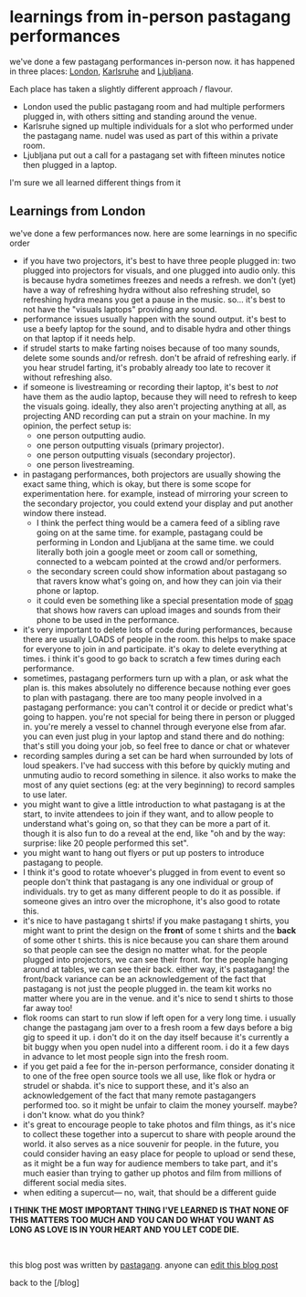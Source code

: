 # learnings from in-person pastagang performances

we've done a few pastagang performances in-person now. it has happened in three places: [London](https://youtu.be/k0H_rX7G2oQ?si=he5kvYMEnQsPERE-), [Karlsruhe](https://post.lurk.org/@froos/114097687889844221) and [Ljubljana](https://0x.trans.fail/@prinlu/statuses/01JPTNKT7K2JXAPDWZZHHQ76MM).

Each place has taken a slightly different approach / flavour.

- London used the public pastagang room and had multiple performers plugged in, with others sitting and standing around the venue.
- Karlsruhe signed up multiple individuals for a slot who performed under the pastagang name. nudel was used as part of this within a private room.
- Ljubljana put out a call for a pastagang set with fifteen minutes notice then plugged in a laptop.

I'm sure we all learned different things from it

## Learnings from London

we've done a few performances now. here are some learnings in no specific order

- if you have two projectors, it's best to have three people plugged in: two plugged into projectors for visuals, and one plugged into audio only. this is because hydra sometimes freezes and needs a refresh. we don't (yet) have a way of refreshing hydra without also refreshing strudel, so refreshing hydra means you get a pause in the music. so... it's best to not have the "visuals laptops" providing any sound.
- performance issues usually happen with the sound output. it's best to use a beefy laptop for the sound, and to disable hydra and other things on that laptop if it needs help.
- if strudel starts to make farting noises because of too many sounds, delete some sounds and/or refresh. don't be afraid of refreshing early. if you hear strudel farting, it's probably already too late to recover it without refreshing also.
- if someone is livestreaming or recording their laptop, it's best to *not* have them as the audio laptop, because they will need to refresh to keep the visuals going. ideally, they also aren't projecting anything at all, as projecting AND recording can put a strain on your machine. In my opinion, the perfect setup is: 
  - one person outputting audio. 
  - one person outputting visuals (primary projector).
  - one person outputting visuals (secondary projector).
  - one person livestreaming. 
- in pastagang performances, both projectors are usually showing the exact same thing, which is okay, but there is some scope for experimentation here. for example, instead of mirroring your screen to the secondary projector, you could extend your display and put another window there instead.
  - I think the perfect thing would be a camera feed of a sibling rave going on at the same time. for example, pastagang could be performing in London and Ljubljana at the same time. we could literally both join a google meet or zoom call or something, connected to a webcam pointed at the crowd and/or performers. 
  - the secondary screen could show information about pastagang so that ravers know what's going on, and how they can join via their phone or laptop.
  - it could even be something like a special presentation mode of [spag](https://spag.cc) that shows how ravers can upload images and sounds from their phone to be used in the performance.
- it's very important to delete lots of code during performances, because there are usually LOADS of people in the room. this helps to make space for everyone to join in and participate. it's okay to delete everything at times. i think it's good to go back to scratch a few times during each performance.
- sometimes, pastagang performers turn up with a plan, or ask what the plan is. this makes absolutely no difference because nothing ever goes to plan with pastagang. there are too many people involved in a pastagang performance: you can't control it or decide or predict what's going to happen. you're not special for being there in person or plugged in. you're merely a vessel to channel through everyone else from afar. you can even just plug in your laptop and stand there and do nothing: that's still you doing your job, so feel free to dance or chat or whatever
- recording samples during a set can be hard when surrounded by lots of loud speakers. I've had success with this before by quickly muting and unmuting audio to record something in silence. it also works to make the most of any quiet sections (eg: at the very beginning) to record samples to use later.
- you might want to give a little introduction to what pastagang is at the start, to invite attendees to join if they want, and to allow people to understand what's going on, so that they can be more a part of it. though it is also fun to do a reveal at the end, like "oh and by the way: surprise: like 20 people performed this set".
- you might want to hang out flyers or put up posters to introduce pastagang to people.
- I think it's good to rotate whoever's plugged in from event to event so people don't think that pastagang is any one individual or group of individuals. try to get as many different people to do it as possible. if someone gives an intro over the microphone, it's also good to rotate this.
- it's nice to have pastagang t shirts! if you make pastagang t shirts, you might want to print the design on the **front** of some t shirts and the **back** of some other t shirts. this is nice because you can share them around so that people can see the design no matter what. for the people plugged into projectors, we can see their front. for the people hanging around at tables, we can see their back. either way, it's pastagang! the front/back variance can be an acknowledgement of the fact that pastagang is not just the people plugged in. the team kit works no matter where you are in the venue. and it's nice to send t shirts to those far away too!
- flok rooms can start to run slow if left open for a very long time. i usually change the pastagang jam over to a fresh room a few days before a big gig to speed it up. i don't do it on the day itself because it's currently a bit buggy when you open nudel into a different room. i do it a few days in advance to let most people sign into the fresh room. 
- if you get paid a fee for the in-person performance, consider donating it to one of the free open source tools we all use, like flok or hydra or strudel or shabda. it's nice to support these, and it's also an acknowledgement of the fact that many remote pastagangers performed too. so it might be unfair to claim the money yourself. maybe? i don't know. what do you think?
- it's great to encourage people to take photos and film things, as it's nice to collect these together into a supercut to share with people around the world. it also serves as a nice souvenir for people. in the future, you could consider having an easy place for people to upload or send these, as it might be a fun way for audience members to take part, and it's much easier than trying to gather up photos and film from millions of different social media sites. 
- when editing a supercut— no, wait, that should be a different guide

**I THINK THE MOST IMPORTANT THING I'VE LEARNED IS THAT NONE OF THIS MATTERS TOO MUCH AND YOU CAN DO WHAT YOU WANT AS LONG AS LOVE IS IN YOUR HEART AND YOU LET CODE DIE.**

<br>

this blog post was written by [pastagang](/). anyone can [edit this blog post](https://github.com/pastagang/pastagang/edit/main/blog/in-person/learn/readme.md)

back to the [/blog]
